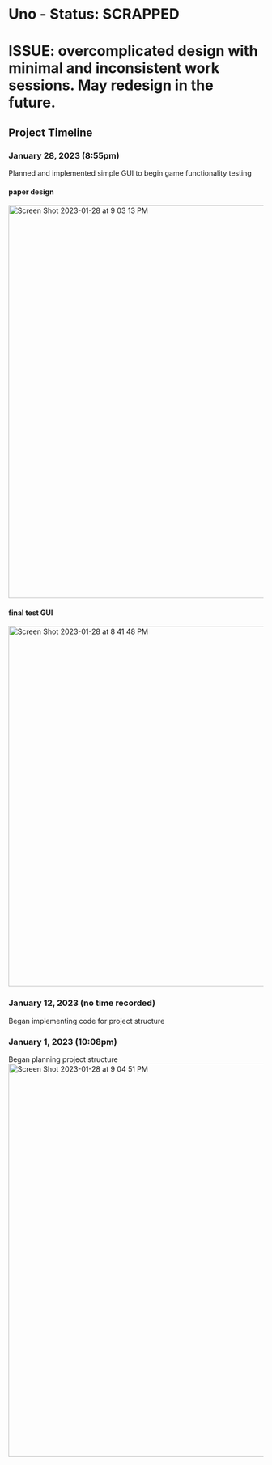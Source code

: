 # Uno - Status: SCRAPPED 
# ISSUE: overcomplicated design with minimal and inconsistent work sessions. May redesign in the future.

## Project Timeline

### January 28, 2023 (8:55pm)
Planned and implemented simple GUI to begin game functionality testing
#### paper design
<img width="777" alt="Screen Shot 2023-01-28 at 9 03 13 PM" src="https://user-images.githubusercontent.com/49254129/215306039-59655970-89b9-4549-9337-8a4048257fbf.png">

#### final test GUI
<img width="712" alt="Screen Shot 2023-01-28 at 8 41 48 PM" src="https://user-images.githubusercontent.com/49254129/215305790-95f32d47-cf46-4536-87e6-f775dac4b74e.png">

### January 12, 2023 (no time recorded)
Began implementing code for project structure

### January 1, 2023 (10:08pm)
Began planning project structure
<img width="777" alt="Screen Shot 2023-01-28 at 9 04 51 PM" src="https://user-images.githubusercontent.com/49254129/215306102-edaa70b2-115c-4dd2-81c0-b25de00004e9.png">



